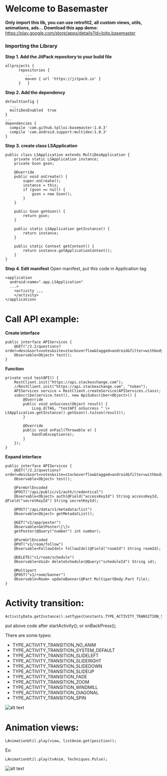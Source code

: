 # Welcome to Basemaster

**Only import this lib, you can use retrofit2, all custom views, utils, animations, ads...
Download this app demo:**
https://play.google.com/store/apps/details?id=loitp.basemaster

### Importing the Library
**Step 1. Add the JitPack repository to your build file**  

    allprojects {  
          repositories {  
             ...  
             maven { url 'https://jitpack.io' }  
          }   }
**Step 2. Add the dependency**  

    defaultConfig {  
      ...  
      multiDexEnabled  true  
    }
    ...
    dependencies {  
      compile 'com.github.tplloi:basemaster:1.0.3'  
      compile 'com.android.support:multidex:1.0.3'  
    }
    
**Step 3. create class LSApplication**  

    public class LSApplication extends MultiDexApplication {  
        private static LSApplication instance;  
        private Gson gson;  
      
        @Override  
        public void onCreate() {  
            super.onCreate();  
            instance = this;  
            if (gson == null) {  
                gson = new Gson();  
            }  
        }  
      
        public Gson getGson() {  
            return gson;  
        }  
      
        public static LSApplication getInstance() {  
            return instance;  
        }  
      
        public static Context getContext() {  
            return instance.getApplicationContext();  
        }  
    }
**Step 4.  Edit manifest** 
Open manifest, put this code in Application tag

    <application  
      android:name=".app.LSApplication"  
      ...>  
        <activity ,,,
        </activity>  
    </application>

# Call API example:
**Create interface**  

    public interface APIServices {  
        @GET("/2.2/questions?order=desc&sort=votes&site=stackoverflow&tagged=android&filter=withbody")  
        Observable<Object> test(); 
    }
**Function** 

    private void testAPI() {  
        RestClient.init("https://api.stackexchange.com");  
        //RestClient.init("https://api.stackexchange.com", "token");  
        APIServices service = RestClient.createService(APIServices.class);  
        subscribe(service.test(), new ApiSubscriber<Object>() {  
            @Override  
            public void onSuccess(Object result) {  
                LLog.d(TAG, "testAPI onSuccess " \+ LSApplication.getInstance().getGson().toJson(result));  
            }  
      
            @Override  
            public void onFail(Throwable e) {  
                handleException(e);  
            }  
        });  
    }
**Expand interface**

    public interface APIServices {  
        @GET("/2.2/questions?order=desc&sort=votes&site=stackoverflow&tagged=android&filter=withbody")  
        Observable<Object> test();  
      
        @FormUrlEncoded  
	    @POST("/api/public/v1/auth/credentical")  
        Observable<Object> auth(@Field("accessKeyId") String accessKeyId, @Field("secretKeyId") String secretKeyId);  
      
        @POST("/api/data/v1/metadata/list")  
        Observable<Object> getMetadatList();  
      
        @GET("v1/app/poster")  
        Observable<GetPoster\[\]>  
        getPoster(@Query("number") int number);  
      
        @FormUrlEncoded  
        @PUT("v1/room/follow")  
        Observable<FollowIdol> followIdol(@Field("roomId") String roomId);  
      
        @DELETE("v1/room/schedule")  
        Observable<Void> deleteSchedule(@Query("scheduleId") String id);  
      
        @Multipart  
        @POST("v1/room/banner")  
        Observable<Room> updateBanner(@Part MultipartBody.Part file);  
    }

# Activity transition:

    ActivityData.getInstance().setType(Constants.TYPE_ACTIVITY_TRANSITION_SLIDEUP);
put above code after startActivity(); or onBackPress();

There are some types:

 - TYPE\_ACTIVITY\_TRANSITION\_NO\_ANIM
 - TYPE\_ACTIVITY\_TRANSITION\_SYSTEM\_DEFAULT
 - TYPE\_ACTIVITY\_TRANSITION_SLIDELEFT
 - TYPE\_ACTIVITY\_TRANSITION_SLIDERIGHT
 - TYPE\_ACTIVITY\_TRANSITION_SLIDEDOWN
 - TYPE\_ACTIVITY\_TRANSITION_SLIDEUP
 - TYPE\_ACTIVITY\_TRANSITION_FADE
 - TYPE\_ACTIVITY\_TRANSITION_ZOOM
 - TYPE\_ACTIVITY\_TRANSITION_WINDMILL
 - TYPE\_ACTIVITY\_TRANSITION_DIAGONAL
 - TYPE\_ACTIVITY\_TRANSITION_SPIN
 
![alt text](https://lh3.googleusercontent.com/OvDbWUeUC_vc12SxJwK2nMm6ke8ebt0PlAMcjKzuOznYkejFw7Gft2BY0YEB2xrH4DdTo_Uk76s=w248-h437-no)


# Animation views:

    LAnimationUtil.play(view, listAnim.get(position));

Ex:

    LAnimationUtil.play(tvAnim, Techniques.Pulse);
![alt text](https://lh3.googleusercontent.com/CWVngpE8Cm8xksdIU6zVaT3jiWIEGfwAM6U5KsXtSIFj4wMSjbE0hPc_DfBiZ1MwKpDstSP3DapDbS45xlSYe_ndYBlj-DNol6LHy98BmSko_P02Wtn8ktX21dsBgE4SAELP98kHEzymze4Tuu9T36Ecw55lxf4RkSH6t4M-99bIuiyvDlc9qsShDI4KiMRCpHLWXckgBzvZ2lqERS_3L02V93dUeW0OIHGUmyjJbuu6mWXTPR8hhN5mGdo4gziGVOcC2ZF9yxmMhvXA3kcl2Kpz_Jl_DOloEYsggKDFgCzBEmMRZAoZsBucVP4h9ttu3Wap1IsUlubaTc5wHTvbVkraz_lz1yS6YhmG0ZeNoKbrp_2w20ztL1wFssMUasQ8K0TQ4cEpAgZXzpM1qfrMJ840N-XSAvqbR6rhNkU74-sFtXfMtPgwOOPxujPjz6mc5TqTRpnazvJQE4THoQ_juriO6MH4rZta31T6yxEpd_m9oI6InEM8kz9N3kxzkNpXesbTHjcckLkfE5ni4F8ySsIXuXg5ZyJkCaZFdUyZB2HkPwbJr2Lw4gS06vEYNvuN9d3ikc7oGud4cadUHyJsUXVP0-gxy_VpoDKIE3L9=w452-h795-no)